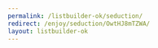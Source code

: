 ```yaml
---
permalink: /listbuilder-ok/seduction/
redirect: /enjoy/seduction/OwtHJ8mTZWA/
layout: listbuilder-ok
---
```

